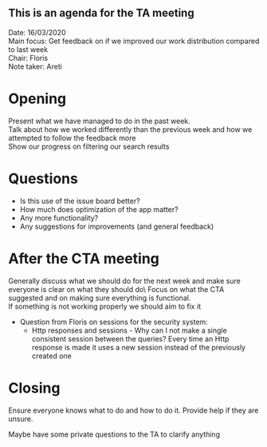 This is an agenda for the TA meeting
---

Date:           16/03/2020\
Main focus:     Get feedback on if we improved our work distribution compared to last week\
Chair:          Floris\
Note taker:     Areti

# Opening
Present what we have managed to do in the past week.\
Talk about how we worked differently than the previous week and how we attempted to follow the feedback more \
Show our progress on filtering our search results

# Questions

 - Is this use of the issue board better?
 - How much does optimization of the app matter? 
 - Any more functionality?
 - Any suggestions for improvements (and general feedback)

# After the CTA meeting
Generally discuss what we should do for the next week and make sure everyone is clear on what they should do\ 
Focus on what the CTA suggested and on making sure everything is functional. \
If something is not working properly we should aim to fix it

 - Question from Floris on sessions for the security system:
    - Http responses and sessions - Why can I not make a single consistent session between the queries? 
    Every time an Http response is made it uses a new session instead of the previously created one

# Closing
Ensure everyone knows what to do and how to do it. Provide help if they are unsure.

Maybe have some private questions to the TA to clarify anything
